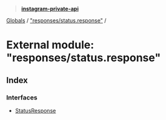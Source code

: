 > **[instagram-private-api](../README.md)**

[Globals](../globals.md) / ["responses/status.response"](_responses_status_response_.md) /

# External module: "responses/status.response"

## Index

### Interfaces

* [StatusResponse](../interfaces/_responses_status_response_.statusresponse.md)